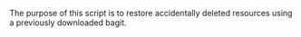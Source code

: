 The purpose of this script is to restore accidentally deleted resources using a previously downloaded bagit.



